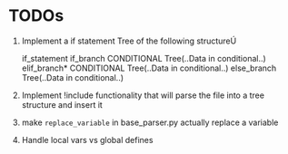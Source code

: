 # TODOs

1. Implement a if statement Tree of the following structureÚ

    if_statement
        if_branch
            CONDITIONAL
            Tree(..Data in conditional..)
        elif_branch*
            CONDITIONAL
            Tree(..Data in conditional..)
        else_branch
            Tree(..Data in conditional..)

2. Implement !include <file> functionality that will parse the file into a tree structure and insert it

3. make `replace_variable` in base_parser.py actually replace a variable

4. Handle local vars vs global defines
